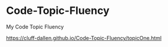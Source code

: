 # Code-Topic-Fluency
My Code Topic Fluency 

https://cluff-dallen.github.io/Code-Topic-Fluency/topicOne.html
